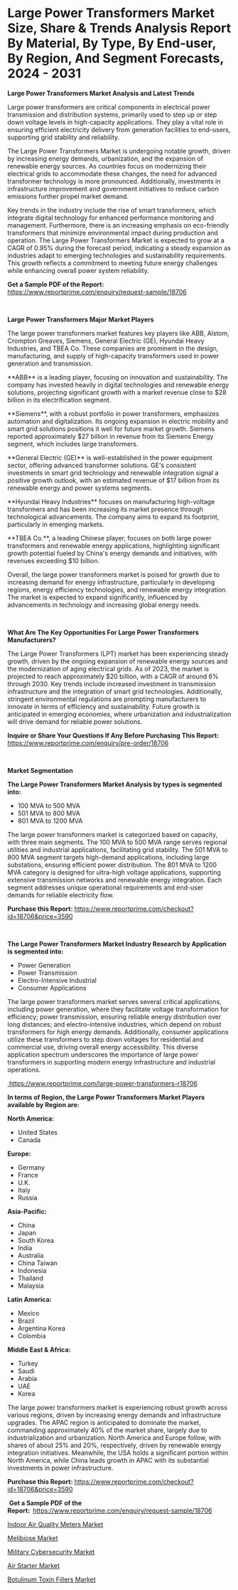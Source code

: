 <p><h1>Large Power Transformers Market Size, Share & Trends Analysis Report By Material, By Type, By End-user, By Region, And Segment Forecasts, 2024 - 2031</h1></p><p><strong>Large Power Transformers Market Analysis and Latest Trends</strong></p>
<p><p>Large power transformers are critical components in electrical power transmission and distribution systems, primarily used to step up or step down voltage levels in high-capacity applications. They play a vital role in ensuring efficient electricity delivery from generation facilities to end-users, supporting grid stability and reliability.</p><p>The Large Power Transformers Market is undergoing notable growth, driven by increasing energy demands, urbanization, and the expansion of renewable energy sources. As countries focus on modernizing their electrical grids to accommodate these changes, the need for advanced transformer technology is more pronounced. Additionally, investments in infrastructure improvement and government initiatives to reduce carbon emissions further propel market demand.</p><p>Key trends in the industry include the rise of smart transformers, which integrate digital technology for enhanced performance monitoring and management. Furthermore, there is an increasing emphasis on eco-friendly transformers that minimize environmental impact during production and operation. The Large Power Transformers Market is expected to grow at a CAGR of 0.95% during the forecast period, indicating a steady expansion as industries adapt to emerging technologies and sustainability requirements. This growth reflects a commitment to meeting future energy challenges while enhancing overall power system reliability.</p></p>
<p><strong>Get a Sample PDF of the Report:&nbsp;</strong> <a href="https://www.reportprime.com/enquiry/request-sample/18706?utm_campaign=96&utm_medium=2&utm_source=Github&utm_content=ia&utm_term=21112024&utm_id=large-power-transformers">https://www.reportprime.com/enquiry/request-sample/18706</a></p>
<p>&nbsp;</p>
<p><strong>Large Power Transformers Major Market Players</strong></p>
<p><p>The large power transformers market features key players like ABB, Alstom, Crompton Greaves, Siemens, General Electric (GE), Hyundai Heavy Industries, and TBEA Co. These companies are prominent in the design, manufacturing, and supply of high-capacity transformers used in power generation and transmission.</p><p>**ABB** is a leading player, focusing on innovation and sustainability. The company has invested heavily in digital technologies and renewable energy solutions, projecting significant growth with a market revenue close to $28 billion in its electrification segment. </p><p>**Siemens**, with a robust portfolio in power transformers, emphasizes automation and digitalization. Its ongoing expansion in electric mobility and smart grid solutions positions it well for future market growth. Siemens reported approximately $27 billion in revenue from its Siemens Energy segment, which includes large transformers.</p><p>**General Electric (GE)** is well-established in the power equipment sector, offering advanced transformer solutions. GE's consistent investments in smart grid technology and renewable integration signal a positive growth outlook, with an estimated revenue of $17 billion from its renewable energy and power systems segments.</p><p>**Hyundai Heavy Industries** focuses on manufacturing high-voltage transformers and has been increasing its market presence through technological advancements. The company aims to expand its footprint, particularly in emerging markets.</p><p>**TBEA Co.**, a leading Chinese player, focuses on both large power transformers and renewable energy applications, highlighting significant growth potential fueled by China's energy demands and initiatives, with revenues exceeding $10 billion.</p><p>Overall, the large power transformers market is poised for growth due to increasing demand for energy infrastructure, particularly in developing regions, energy efficiency technologies, and renewable energy integration. The market is expected to expand significantly, influenced by advancements in technology and increasing global energy needs.</p></p>
<p>&nbsp;</p>
<p><strong>What Are The Key Opportunities For Large Power Transformers Manufacturers?</strong></p>
<p><p>The Large Power Transformers (LPT) market has been experiencing steady growth, driven by the ongoing expansion of renewable energy sources and the modernization of aging electrical grids. As of 2023, the market is projected to reach approximately $20 billion, with a CAGR of around 6% through 2030. Key trends include increased investment in transmission infrastructure and the integration of smart grid technologies. Additionally, stringent environmental regulations are prompting manufacturers to innovate in terms of efficiency and sustainability. Future growth is anticipated in emerging economies, where urbanization and industrialization will drive demand for reliable power solutions.</p></p>
<p><strong>Inquire or Share Your Questions If Any Before Purchasing This Report:</strong> <a href="https://www.reportprime.com/enquiry/pre-order/18706?utm_campaign=96&utm_medium=2&utm_source=Github&utm_content=ia&utm_term=21112024&utm_id=large-power-transformers">https://www.reportprime.com/enquiry/pre-order/18706</a></p>
<p>&nbsp;</p>
<p><strong>Market Segmentation</strong></p>
<p><strong>The Large Power Transformers Market Analysis by types is segmented into:</strong></p>
<p><ul><li>100 MVA to 500 MVA</li><li>501 MVA to 800 MVA</li><li>801 MVA to 1200 MVA</li></ul></p>
<p><p>The large power transformers market is categorized based on capacity, with three main segments. The 100 MVA to 500 MVA range serves regional utilities and industrial applications, facilitating grid stability. The 501 MVA to 800 MVA segment targets high-demand applications, including large substations, ensuring efficient power distribution. The 801 MVA to 1200 MVA category is designed for ultra-high voltage applications, supporting extensive transmission networks and renewable energy integration. Each segment addresses unique operational requirements and end-user demands for reliable electricity flow.</p></p>
<p><strong>Purchase this Report:&nbsp;</strong><a href="https://www.reportprime.com/checkout?id=18706&price=3590&utm_campaign=96&utm_medium=2&utm_source=Github&utm_content=ia&utm_term=21112024&utm_id=large-power-transformers">https://www.reportprime.com/checkout?id=18706&price=3590</a></p>
<p>&nbsp;</p>
<p><strong>The Large Power Transformers Market Industry Research by Application is segmented into:</strong></p>
<p><ul><li>Power Generation</li><li>Power Transmission</li><li>Electro-Intensive Industrial</li><li>Consumer Applications</li></ul></p>
<p><p>The large power transformers market serves several critical applications, including power generation, where they facilitate voltage transformation for efficiency; power transmission, ensuring reliable energy distribution over long distances; and electro-intensive industries, which depend on robust transformers for high energy demands. Additionally, consumer applications utilize these transformers to step down voltages for residential and commercial use, driving overall energy accessibility. This diverse application spectrum underscores the importance of large power transformers in supporting modern energy infrastructure and industrial operations.</p></p>
<p><a href="https://www.reportprime.com/large-power-transformers-r18706?utm_campaign=96&utm_medium=2&utm_source=Github&utm_content=ia&utm_term=21112024&utm_id=large-power-transformers">&nbsp;https://www.reportprime.com/large-power-transformers-r18706</a></p>
<p><strong>In terms of Region, the Large Power Transformers Market Players available by Region are:</strong></p>
<p>
    <p> <strong> North America: </strong>
        <ul>
            <li>United States</li>
            <li>Canada</li>
        </ul>
        </p> 
    <p> <strong> Europe: </strong>
        <ul>
            <li>Germany</li>
            <li>France</li>
            <li>U.K.</li>
            <li>Italy</li>
            <li>Russia</li>
        </ul>
        </p> 
    <p> <strong> Asia-Pacific: </strong>
        <ul>
            <li>China</li>
            <li>Japan</li>
            <li>South Korea</li>
            <li>India</li>
            <li>Australia</li>
            <li>China Taiwan</li>
            <li>Indonesia</li>
            <li>Thailand</li>
            <li>Malaysia</li>
        </ul>
        </p> 
    <p> <strong> Latin America: </strong>
        <ul>
            <li>Mexico</li>
            <li>Brazil</li>
            <li>Argentina Korea</li>
            <li>Colombia</li>
        </ul>
        </p> 
    <p> <strong> Middle East & Africa: </strong>
        <ul>
            <li>Turkey</li>
            <li>Saudi</li>
            <li>Arabia</li>
            <li>UAE</li>
            <li>Korea</li>
        </ul>
    </p>
    </p>
<p><p>The large power transformers market is experiencing robust growth across various regions, driven by increasing energy demands and infrastructure upgrades. The APAC region is anticipated to dominate the market, commanding approximately 40% of the market share, largely due to industrialization and urbanization. North America and Europe follow, with shares of about 25% and 20%, respectively, driven by renewable energy integration initiatives. Meanwhile, the USA holds a significant portion within North America, while China leads growth in APAC with its substantial investments in power infrastructure.</p></p>
<p><strong>Purchase this Report: </strong><a href="https://www.reportprime.com/checkout?id=18706&price=3590&utm_campaign=96&utm_medium=2&utm_source=Github&utm_content=ia&utm_term=21112024&utm_id=large-power-transformers">https://www.reportprime.com/checkout?id=18706&price=3590</a></p>
<p>&nbsp;<strong>Get a Sample PDF of the Report:&nbsp;&nbsp;</strong><a href="https://www.reportprime.com/enquiry/request-sample/18706?utm_campaign=96&utm_medium=2&utm_source=Github&utm_content=ia&utm_term=21112024&utm_id=large-power-transformers">https://www.reportprime.com/enquiry/request-sample/18706</a></p>
<p><strong></strong></p>
<p><p><a href="https://github.com/DianaWilson796/Market-Research-Report-List-1/blob/main/indoor-air-quality-meters-market.md?utm_campaign=96&utm_medium=2&utm_source=Github&utm_content=ia&utm_term=21112024&utm_id=large-power-transformers">Indoor Air Quality Meters Market</a></p><p><a href="https://issuu.com/reportprime-2/docs/melibiose-market-size-2030.pptx_a3169a9238833c?utm_campaign=96&utm_medium=2&utm_source=Github&utm_content=ia&utm_term=21112024&utm_id=large-power-transformers">Melibiose Market</a></p><p><a href="https://www.linkedin.com/pulse/military-cybersecurity-market-research-report-in-depth-analysis-rivae?utm_campaign=96&utm_medium=2&utm_source=Github&utm_content=ia&utm_term=21112024&utm_id=large-power-transformers">Military Cybersecurity Market</a></p><p><a href="https://github.com/SamiaHussain82/Market-Research-Report-List-1/blob/main/air-starter-market.md?utm_campaign=96&utm_medium=2&utm_source=Github&utm_content=ia&utm_term=21112024&utm_id=large-power-transformers">Air Starter Market</a></p><p><a href="https://issuu.com/reportprime-2/docs/botulinum-toxin-fillers-market-size_19dd063ca9f14d?utm_campaign=96&utm_medium=2&utm_source=Github&utm_content=ia&utm_term=21112024&utm_id=large-power-transformers">Botulinum Toxin Fillers Market</a></p></p>